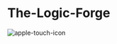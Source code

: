 # The-Logic-Forge

![apple-touch-icon](https://github.com/user-attachments/assets/9950369c-bb62-4a1b-a4d7-f02549ab805a)


